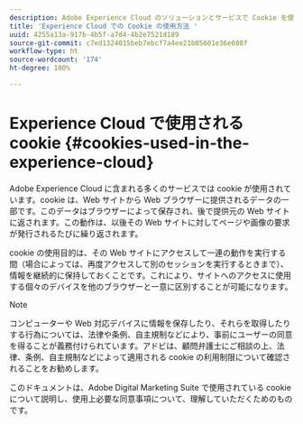 ```yaml
---
description: Adobe Experience Cloud のソリューションとサービスで Cookie を使用する方法について説明します。
title: 'Experience Cloud での Cookie の使用方法 '
uuid: 4255a13a-917b-4b5f-a7d4-4b2e7521d189
source-git-commit: c7ed1324015beb7ebcf7a4ee21b05601e36e608f
workflow-type: ht
source-wordcount: '174'
ht-degree: 100%

---
```



# Experience Cloud で使用される cookie {#cookies-used-in-the-experience-cloud}

Adobe Experience Cloud に含まれる多くのサービスでは cookie が使用されています。cookie は、Web サイトから Web ブラウザーに提供されるデータの一部です。このデータはブラウザーによって保存され、後で提供元の Web サイトに返されます。この動作は、以後その Web サイトに対してページや画像の要求が発行されるたびに繰り返されます。

cookie の使用目的は、その Web サイトにアクセスして一連の動作を実行する間（場合によっては、再度アクセスして別のセッションを実行するときまで）、情報を継続的に保持しておくことです。これにより、サイトへのアクセスに使用する個々のデバイスを他のブラウザーと一意に区別することが可能になります。

>[!NOTE]
>
>コンピューターや Web 対応デバイスに情報を保存したり、それらを取得したりする行為については、法律や条例、自主規制などにより、事前にユーザーの同意を得ることが義務付けられています。アドビは、顧問弁護士にご相談の上、法律、条例、自主規制などによって適用される cookie の利用制限について確認されることをお勧めします。

このドキュメントは、Adobe Digital Marketing Suite で使用されている cookie について説明し、使用上必要な同意事項について、理解していただくためのものです。
